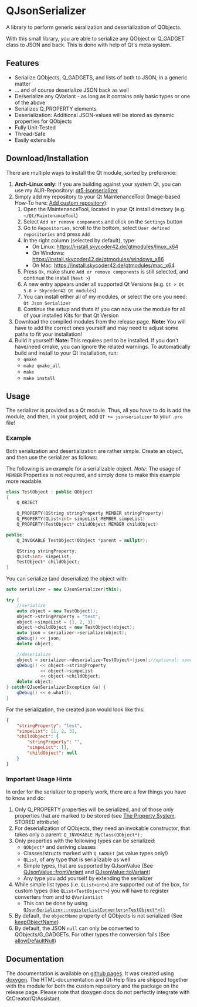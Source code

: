 # QJsonSerializer
A library to perform generic seralization and deserialization of QObjects.

With this small library, you are able to serialize any QObject or Q_GADGET class to JSON and back. This is done with help of Qt's meta system.

## Features
- Serialize QObjects, Q_GADGETS, and lists of both to JSON, in a generic matter
- ... and of course deserialize JSON back as well
- De/serialize any QVariant - as long as it contains only basic types or one of the above
- Serializes Q_PROPERTY elements
- Deserialization: Additional JSON-values will be stored as dynamic properties for QObjects
- Fully Unit-Tested
- Thread-Safe
- Easily extensible

## Download/Installation
There are multiple ways to install the Qt module, sorted by preference:

1. **Arch-Linux only:** If you are building against your system Qt, you can use my AUR-Repository: [qt5-jsonserializer](https://aur.archlinux.org/packages/qt5-jsonserializer/)
2. Simply add my repository to your Qt MaintenanceTool (Image-based How-To here: [Add custom repository](https://github.com/Skycoder42/QtModules/blob/master/README.md#add-my-repositories-to-qt-maintenancetool)):
	1. Open the MaintenanceTool, located in your Qt install directory (e.g. `~/Qt/MaintenanceTool`)
	2. Select `Add or remove components` and click on the `Settings` button
	3. Go to `Repositories`, scroll to the bottom, select `User defined repositories` and press `Add`
	4. In the right column (selected by default), type:
		- On Linux: https://install.skycoder42.de/qtmodules/linux_x64
		- On Windows: https://install.skycoder42.de/qtmodules/windows_x86
		- On Mac: https://install.skycoder42.de/qtmodules/mac_x64
	5. Press `Ok`, make shure `Add or remove components` is still selected, and continue the install (`Next >`)
	6. A new entry appears under all supported Qt Versions (e.g. `Qt > Qt 5.8 > Skycoder42 Qt modules`)
	7. You can install either all of my modules, or select the one you need: `Qt Json Serializer`
	8. Continue the setup and thats it! you can now use the module for all of your installed Kits for that Qt Version
3. Download the compiled modules from the release page. **Note:** You will have to add the correct ones yourself and may need to adjust some paths to fit your installation!
4. Build it yourself! **Note:** This requires perl to be installed. If you don't have/need cmake, you can ignore the related warnings. To automatically build and install to your Qt installation, run:
	- `qmake`
	- `make qmake_all`
	- `make`
	- `make install`

## Usage
The serializer is provided as a Qt module. Thus, all you have to do is add the module, and then, in your project, add `QT += jsonserializer` to your `.pro` file!

### Example
Both serialization and desertialization are rather simple. Create an object, and then use the serializer as follows:

The following is an example for a serializable object. *Note:* The usage of `MEMBER` Properties is not required, and simply done to make this example more readable.
```cpp
class TestObject : public QObject
{
	Q_OBJECT

	Q_PROPERTY(QString stringProperty MEMBER stringProperty)
	Q_PROPERTY(QList<int> simpeList MEMBER simpeList)
	Q_PROPERTY(TestObject* childObject MEMBER childObject)

public:
	Q_INVOKABLE TestObject(QObject *parent = nullptr);

	QString stringProperty;
	QList<int> simpeList;
	TestObject* childObject;
}
```

You can serialize (and deserialize) the object with:
```cpp
auto serializer = new QJsonSerializer(this);

try {
	//serialize
	auto object = new TestObject();
	object->stringProperty = "test";
	object->simpeList = {1, 2, 3};
	object->childObject = new TestObject(object);
	auto json = serializer->serialize(object);
	qDebug() << json;
	delete object;

	//deserialize
	object = serializer->deserialize<TestObject>(json);//optional: specify the parent
	qDebug() << object->stringProperty
			 << object->simpeList
			 << object->childObject;
	delete object;
} catch(QJsonSerializerException &e) {
	qDebug() << e.what();
}
```

For the serialization, the created json would look like this:
```json
{
	"stringProperty": "test",
	"simpeList": [1, 2, 3],
	"childObject": {
		"stringProperty": "",
		"simpeList": [],
		"childObject": null
	}
}
```

### Important Usage Hints
In order for the serializer to properly work, there are a few things you have to know and do:

1. Only Q_PROPERTY properties will be serialized, and of those only properties that are marked to be stored (see [The Property System](https://doc.qt.io/qt-5/properties.html#requirements-for-declaring-properties), STORED attribute)
2. For deserialization of QObjects, they need an invokable constructor, that takes only a parent: `Q_INVOKABLE MyClass(QObject*);`
3. Only properties with the following types can be serialized:
	- `QObject*` and deriving classes
	- Classes/structs marked with `Q_GADGET` (as value types only!)
	- `QList`, of any type that is serializable as well
	- Simple types, that are supported by QJsonValue (See [QJsonValue::fromVariant](https://doc.qt.io/qt-5/qjsonvalue.html#fromVariant) and [QJsonValue::toVariant](https://doc.qt.io/qt-5/qjsonvalue.html#toVariant))
	- Any type you add yourself by extending the serializer
4. While simple list types (i.e. `QList<int>`) are supported out of the box, for custom types (like `QList<TestObject*>`) you will have to register converters from and to `QVariantList`
	- This can be done by using [`QJsonSerializer::registerListConverters<TestObject*>()`](src/qjsonserializer.h#L27)
5. By default, the `objectName` property of QObjects is not serialized (See [keepObjectName](src/qjsonserializer.h#L20))
6. By default, the JSON `null` can only be converted to QObjects/G_GADGETs. For other types the conversion fails (See [allowDefaultNull](src/qjsonserializer.h#L19))

## Documentation
The documentation is available on [github pages](https://skycoder42.github.io/QJsonSerializer/). It was created using [doxygen](http://www.doxygen.org/). The HTML-documentation and Qt-Help files are shipped
together with the module for both the custom repository and the package on the release page. Please note that doxygen docs do not perfectly integrate with QtCreator/QtAssistant.
